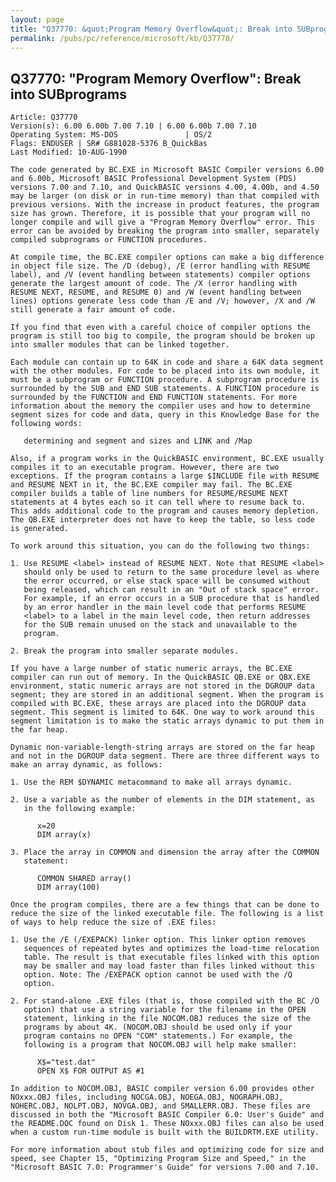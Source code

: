```yaml
---
layout: page
title: "Q37770: &quot;Program Memory Overflow&quot;: Break into SUBprograms"
permalink: /pubs/pc/reference/microsoft/kb/Q37770/
---
```


## Q37770: &quot;Program Memory Overflow&quot;: Break into SUBprograms

	Article: Q37770
	Version(s): 6.00 6.00b 7.00 7.10 | 6.00 6.00b 7.00 7.10
	Operating System: MS-DOS               | OS/2
	Flags: ENDUSER | SR# G881028-5376 B_QuickBas
	Last Modified: 10-AUG-1990
	
	The code generated by BC.EXE in Microsoft BASIC Compiler versions 6.00
	and 6.00b, Microsoft BASIC Professional Development System (PDS)
	versions 7.00 and 7.10, and QuickBASIC versions 4.00, 4.00b, and 4.50
	may be larger (on disk or in run-time memory) than that compiled with
	previous versions. With the increase in product features, the program
	size has grown. Therefore, it is possible that your program will no
	longer compile and will give a "Program Memory Overflow" error. This
	error can be avoided by breaking the program into smaller, separately
	compiled subprograms or FUNCTION procedures.
	
	At compile time, the BC.EXE compiler options can make a big difference
	in object file size. The /D (debug), /E (error handling with RESUME
	label), and /V (event handling between statements) compiler options
	generate the largest amount of code. The /X (error handling with
	RESUME NEXT, RESUME, and RESUME 0) and /W (event handling between
	lines) options generate less code than /E and /V; however, /X and /W
	still generate a fair amount of code.
	
	If you find that even with a careful choice of compiler options the
	program is still too big to compile, the program should be broken up
	into smaller modules that can be linked together.
	
	Each module can contain up to 64K in code and share a 64K data segment
	with the other modules. For code to be placed into its own module, it
	must be a subprogram or FUNCTION procedure. A subprogram procedure is
	surrounded by the SUB and END SUB statements. A FUNCTION procedure is
	surrounded by the FUNCTION and END FUNCTION statements. For more
	information about the memory the compiler uses and how to determine
	segment sizes for code and data, query in this Knowledge Base for the
	following words:
	
	   determining and segment and sizes and LINK and /Map
	
	Also, if a program works in the QuickBASIC environment, BC.EXE usually
	compiles it to an executable program. However, there are two
	exceptions. If the program contains a large $INCLUDE file with RESUME
	and RESUME NEXT in it, the BC.EXE compiler may fail. The BC.EXE
	compiler builds a table of line numbers for RESUME/RESUME NEXT
	statements at 4 bytes each so it can tell where to resume back to.
	This adds additional code to the program and causes memory depletion.
	The QB.EXE interpreter does not have to keep the table, so less code
	is generated.
	
	To work around this situation, you can do the following two things:
	
	1. Use RESUME <label> instead of RESUME NEXT. Note that RESUME <label>
	   should only be used to return to the same procedure level as where
	   the error occurred, or else stack space will be consumed without
	   being released, which can result in an "Out of stack space" error.
	   For example, if an error occurs in a SUB procedure that is handled
	   by an error handler in the main level code that performs RESUME
	   <label> to a label in the main level code, then return addresses
	   for the SUB remain unused on the stack and unavailable to the
	   program.
	
	2. Break the program into smaller separate modules.
	
	If you have a large number of static numeric arrays, the BC.EXE
	compiler can run out of memory. In the QuickBASIC QB.EXE or QBX.EXE
	environment, static numeric arrays are not stored in the DGROUP data
	segment; they are stored in an additional segment. When the program is
	compiled with BC.EXE, these arrays are placed into the DGROUP data
	segment. This segment is limited to 64K. One way to work around this
	segment limitation is to make the static arrays dynamic to put them in
	the far heap.
	
	Dynamic non-variable-length-string arrays are stored on the far heap
	and not in the DGROUP data segment. There are three different ways to
	make an array dynamic, as follows:
	
	1. Use the REM $DYNAMIC metacommand to make all arrays dynamic.
	
	2. Use a variable as the number of elements in the DIM statement, as
	   in the following example:
	
	      x=20
	      DIM array(x)
	
	3. Place the array in COMMON and dimension the array after the COMMON
	   statement:
	
	      COMMON SHARED array()
	      DIM array(100)
	
	Once the program compiles, there are a few things that can be done to
	reduce the size of the linked executable file. The following is a list
	of ways to help reduce the size of .EXE files:
	
	1. Use the /E (/EXEPACK) linker option. This linker option removes
	   sequences of repeated bytes and optimizes the load-time relocation
	   table. The result is that executable files linked with this option
	   may be smaller and may load faster than files linked without this
	   option. Note: The /EXEPACK option cannot be used with the /Q
	   option.
	
	2. For stand-alone .EXE files (that is, those compiled with the BC /O
	   option) that use a string variable for the filename in the OPEN
	   statement, linking in the file NOCOM.OBJ reduces the size of the
	   programs by about 4K. (NOCOM.OBJ should be used only if your
	   program contains no OPEN "COM" statements.) For example, the
	   following is a program that NOCOM.OBJ will help make smaller:
	
	      X$="test.dat"
	      OPEN X$ FOR OUTPUT AS #1
	
	In addition to NOCOM.OBJ, BASIC compiler version 6.00 provides other
	NOxxx.OBJ files, including NOCGA.OBJ, NOEGA.OBJ, NOGRAPH.OBJ,
	NOHERC.OBJ, NOLPT.OBJ, NOVGA.OBJ, and SMALLERR.OBJ. These files are
	discussed in both the "Microsoft BASIC Compiler 6.0: User's Guide" and
	the README.DOC found on Disk 1. These NOxxx.OBJ files can also be used
	when a custom run-time module is built with the BUILDRTM.EXE utility.
	
	For more information about stub files and optimizing code for size and
	speed, see Chapter 15, "Optimizing Program Size and Speed," in the
	"Microsoft BASIC 7.0: Programmer's Guide" for versions 7.00 and 7.10.
